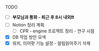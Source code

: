 TODO

- [ ] **부모님과 통화 - 퇴근 후 8시 내외❗❗**
- [ ] Notion 정리 계획
    - [ ] CPR - engine 프로젝트 정리 - 연구 시점
- [x] DB 작업 방안 모색
- [x] 워치, 이어팟 기능 설정 - 알림읽어주기 삭제